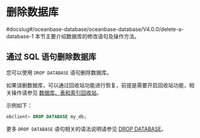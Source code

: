 # 删除数据库
#docslug#/oceanbase-database/oceanbase-database/V4.0.0/delete-a-database-1
本节主要介绍数据库的修改语句及操作方法。

## 通过 SQL 语句删除数据库

您可以使用 `DROP DATABASE` 语句删除数据库。

如果误删数据库，可以通过回收站功能进行恢复，前提是需要开启回收站功能，相关操作请参见 [数据库、表和索引回收站](../../1000.high-data-availability/100.administrator-guide-flashback/200.recycle-bin-for-databases-tables-and-indexes.md)。


示例如下：

```sql
obclient> DROP DATABASE my_db;    
```

更多 `DROP DATABASE` 语句相关的语法说明请参见 [DROP DATABASE](../../../700.reference/200.sql-syntax/200.common-tenant-mysql-mode/600.sql-statement/2300.drop-database.md)。

